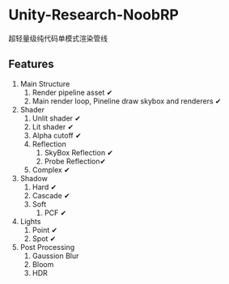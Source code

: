 # Unity-Research-NoobRP

超轻量级纯代码单模式渲染管线



## Features

1. Main Structure
   1. Render pipeline asset  ✔
   2. Main render loop, Pineline draw skybox and renderers ✔
2. Shader
   1. Unlit shader ✔
   2. Lit shader ✔
   3. Alpha cutoff ✔
   4. Reflection
      1. SkyBox Reflection ✔
      2. Probe Reflection✔
   5. Complex ✔
3. Shadow
   1. Hard ✔
   2. Cascade ✔
   3. Soft
      1. PCF ✔
4. Lights
   1. Point ✔
   2. Spot ✔
5. Post Processing
   1. Gaussion Blur
   2. Bloom
   3. HDR
